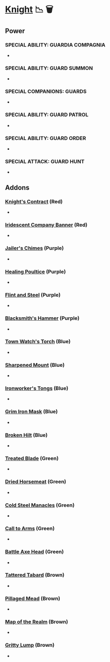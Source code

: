 # [Knight](<https://deadbydaylight.wiki.gg/wiki/Tarhos_Kovács>) 📉 🗑️

## Power

### SPECIAL ABILITY: GUARDIA COMPAGNIA

-


### SPECIAL ABILITY: GUARD SUMMON

-


### SPECIAL COMPANIONS: GUARDS

-


### SPECIAL ABILITY: GUARD PATROL

-


### SPECIAL ABILITY: GUARD ORDER

-


### SPECIAL ATTACK: GUARD HUNT

-


## Addons

### [Knight's Contract](<https://deadbydaylight.wiki.gg/wiki/Knight%27s_Contract>) (Red)

-


### [Iridescent Company Banner](<https://deadbydaylight.wiki.gg/wiki/Iridescent_Company_Banner>) (Red)

-


### [Jailer's Chimes](<https://deadbydaylight.wiki.gg/wiki/Jailer%27s_Chimes>) (Purple)

-


### [Healing Poultice](<https://deadbydaylight.wiki.gg/wiki/Healing_Poultice>) (Purple)

-


### [Flint and Steel](<https://deadbydaylight.wiki.gg/wiki/Flint_and_Steel>) (Purple)

-


### [Blacksmith's Hammer](<https://deadbydaylight.wiki.gg/wiki/Blacksmith%27s_Hammer>) (Purple)

-


### [Town Watch's Torch](<https://deadbydaylight.wiki.gg/wiki/Town_Watch%27s_Torch>) (Blue)

-


### [Sharpened Mount](<https://deadbydaylight.wiki.gg/wiki/Sharpened_Mount>) (Blue)

-


### [Ironworker's Tongs](<https://deadbydaylight.wiki.gg/wiki/Ironworker%27s_Tongs>) (Blue)

-


### [Grim Iron Mask](<https://deadbydaylight.wiki.gg/wiki/Grim_Iron_Mask>) (Blue)

-


### [Broken Hilt](<https://deadbydaylight.wiki.gg/wiki/Broken_Hilt>) (Blue)

-


### [Treated Blade](<https://deadbydaylight.wiki.gg/wiki/Treated_Blade>) (Green)

-


### [Dried Horsemeat](<https://deadbydaylight.wiki.gg/wiki/Dried_Horsemeat>) (Green)

-


### [Cold Steel Manacles](<https://deadbydaylight.wiki.gg/wiki/Cold_Steel_Manacles>) (Green)

-


### [Call to Arms](<https://deadbydaylight.wiki.gg/wiki/Call_to_Arms>) (Green)

-


### [Battle Axe Head](<https://deadbydaylight.wiki.gg/wiki/Battle_Axe_Head>) (Green)

-


### [Tattered Tabard](<https://deadbydaylight.wiki.gg/wiki/Tattered_Tabard>) (Brown)

-


### [Pillaged Mead](<https://deadbydaylight.wiki.gg/wiki/Pillaged_Mead>) (Brown)

-


### [Map of the Realm](<https://deadbydaylight.wiki.gg/wiki/Map_of_the_Realm>) (Brown)

-


### [Gritty Lump](<https://deadbydaylight.wiki.gg/wiki/Gritty_Lump>) (Brown)

-

